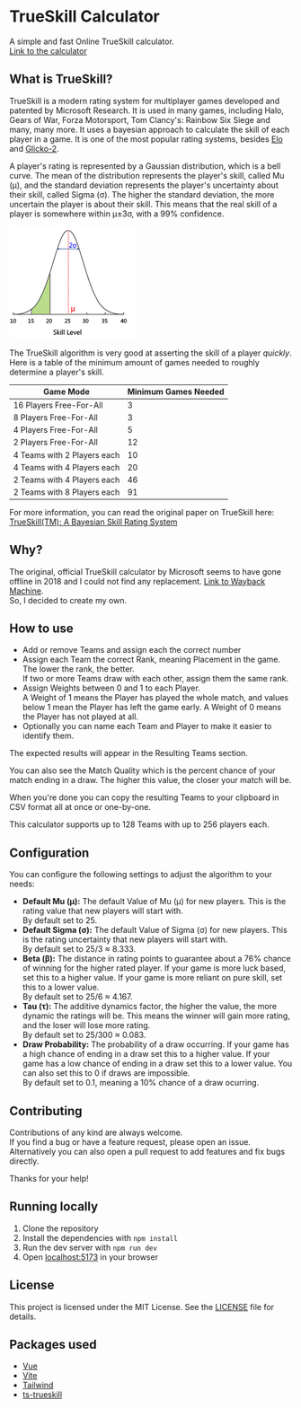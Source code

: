 # TrueSkill Calculator

A simple and fast Online TrueSkill calculator.  
[Link to the calculator](https://trueskill-calculator.vercel.app/)

## What is TrueSkill?

TrueSkill is a modern rating system for multiplayer games developed and patented by Microsoft Research.
It is used in many games, including Halo, Gears of War, Forza Motorsport, Tom Clancy's: Rainbow Six
Siege and many, many more. It uses a bayesian approach to calculate the skill of each player in a
game. It is one of the most popular rating systems, besides [Elo](https://en.wikipedia.org/wiki/Elo_rating_system) and [Glicko-2](https://en.wikipedia.org/wiki/Glicko_rating_system).

A player's rating is represented by a Gaussian distribution, which is a bell curve. The mean of the
distribution represents the player's skill, called Mu (µ), and the standard deviation represents
the player's uncertainty about their skill, called Sigma (σ). The higher the standard deviation,
the more uncertain the player is about their skill. This means that the real skill of a player is
somewhere within μ±3σ, with a 99% confidence.

![](./src/assets/trueskill-skilldia.jpg)

The TrueSkill algorithm is very good at asserting the skill of a player <i>quickly</i>. Here is
a table of the minimum amount of games needed to roughly determine a player's skill.

| Game Mode                   | Minimum Games Needed |
| --------------------------- | -------------------- |
| 16 Players Free-For-All     | 3                    |
| 8 Players Free-For-All      | 3                    |
| 4 Players Free-For-All      | 5                    |
| 2 Players Free-For-All      | 12                   |
| 4 Teams with 2 Players each | 10                   |
| 4 Teams with 4 Players each | 20                   |
| 2 Teams with 4 Players each | 46                   |
| 2 Teams with 8 Players each | 91                   |

For more information, you can read the original paper on TrueSkill here:  
[TrueSkill(TM): A Bayesian Skill Rating System](https://www.microsoft.com/en-us/research/wp-content/uploads/2007/01/NIPS2006_0688.pdf)

## Why?

The original, official TrueSkill calculator by Microsoft seems to have gone offline in 2018 and I could not find any replacement. [Link to Wayback Machine](https://web.archive.org/web/20230000000000*/http://boson.research.microsoft.com:80/trueskill/rankcalculator.aspx).  
So, I decided to create my own.

## How to use

-   Add or remove Teams and assign each the correct number
-   Assign each Team the correct Rank, meaning Placement in the game. The lower the rank, the better.  
    If two or more Teams draw with each other, assign them the same rank.
-   Assign Weights between 0 and 1 to each Player.  
     A Weight of 1 means the Player has played the whole match, and values below 1 mean the Player has left the game early. A Weight of 0 means the Player has not played at all.
-   Optionally you can name each Team and Player to make it easier to identify them.

The expected results will appear in the Resulting Teams section.

You can also see the Match Quality which is the percent chance of your match ending in a
draw. The higher this value, the closer your match will be.

When you're done you can copy the resulting Teams to your clipboard in CSV format all at once or
one-by-one.

This calculator supports up to 128 Teams with up to 256 players each.

## Configuration

You can configure the following settings to adjust the algorithm to your needs:

-   **Default Mu (μ):** The default Value of Mu (μ) for new players. This is the rating value that new players will start with.  
     By default set to 25.
-   **Default Sigma (σ):** The default Value of Sigma (σ) for new players. This is the rating uncertainty that new players will start with.  
    By default set to 25/3 ≈ 8.333.
-   **Beta (β):** The distance in rating points to guarantee about a 76% chance of winning for the higher rated player. If your game is more luck based, set this to a higher value. If your game is more reliant on pure skill, set this to a lower value.  
     By default set to 25/6 ≈ 4.167.
-   **Tau (τ):** The additive dynamics factor, the higher the value, the more dynamic the ratings will be. This means the winner will gain more rating, and the loser will lose more rating.  
    By default set to 25/300 ≈ 0.083.
-   **Draw Probability:** The probability of a draw occurring. If your game has a high chance of ending in a draw set this to a higher value. If your game has a low chance of ending in a draw set this to a lower value. You can also set this to 0 if draws are impossible.  
    By default set to 0.1, meaning a 10% chance of a draw ocurring.

## Contributing

Contributions of any kind are always welcome.  
If you find a bug or have a feature request, please open an issue.  
Alternatively you can also open a pull request to add features and fix bugs directly.

Thanks for your help!

## Running locally

1. Clone the repository
2. Install the dependencies with `npm install`
3. Run the dev server with `npm run dev`
4. Open [localhost:5173](http://localhost:5173) in your browser

## License

This project is licensed under the MIT License. See the [LICENSE](LICENSE) file for details.

## Packages used

-   [Vue](https://vuejs.org/)
-   [Vite](https://vitejs.dev/)
-   [Tailwind](https://tailwindcss.com/)
-   [ts-trueskill](https://www.npmjs.com/package/ts-trueskill)
